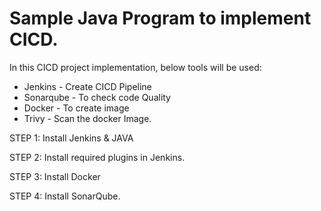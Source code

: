 # Sample Java Program to implement CICD.
In this CICD project implementation, below tools will be used:
- Jenkins - Create CICD Pipeline
- Sonarqube - To check code Quality
- Docker - To create image
- Trivy - Scan the docker Image.

STEP 1: Install Jenkins & JAVA

STEP 2: Install required plugins in Jenkins.

STEP 3: Install Docker 

STEP 4: Install SonarQube.
